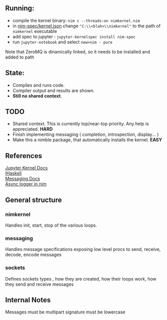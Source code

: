 Running: 
---------
- compile the kernel binary: `nim c --threads:on nimkernel.nim`
- in [nim-spec/kernel.json](https://github.com/stisa/jupyter-nim-kernel/blob/nim-based/nim-spec/kernel.json) change 
`"C:\\<blah>\\nimkernel"` to the path of `nimkernel` executable
- add spec to jupyter : `jupyter-kernelspec install nim-spec`
- run `jupyter-notebook` and select `new>nim - pure` 


Note that ZeroMQ is dinamically linked, so it needs to be installed and added to path  

State:
------
- Compiles and runs code.
- Compiler output and results are shown.  
- **Still no shared context**.

TODO
----
- Shared context. This is currently top/near-top priority. Any help is appreciated. **HARD**
- Finish implementing messaging ( completion, introspection, display... )
- Make this a nimble package, that automatically installs the kernel. **EASY**

References
----------

[Jupyter Kernel Docs](https://jupyter-client.readthedocs.io/en/latest/kernels.html#kernels)  
[IHaskell](http://andrew.gibiansky.com/blog/ipython/ipython-kernels)  
[Messaging Docs](https://jupyter-client.readthedocs.io/en/latest/messaging.html)  
[Async logger in nim](https://hookrace.net/blog/writing-an-async-logger-in-nim/)  

General structure
-----------------

### nimkernel
Handles init, start, stop of the various loops. 

### messaging
Handles message specifications exposing low level procs to send, receive, decode, encode messages

### sockets
Defines sockets types , how they are created, how their loops work, how they send and receive messages


Internal Notes
--------------
Messages must be multipart
signature must be lowercase
